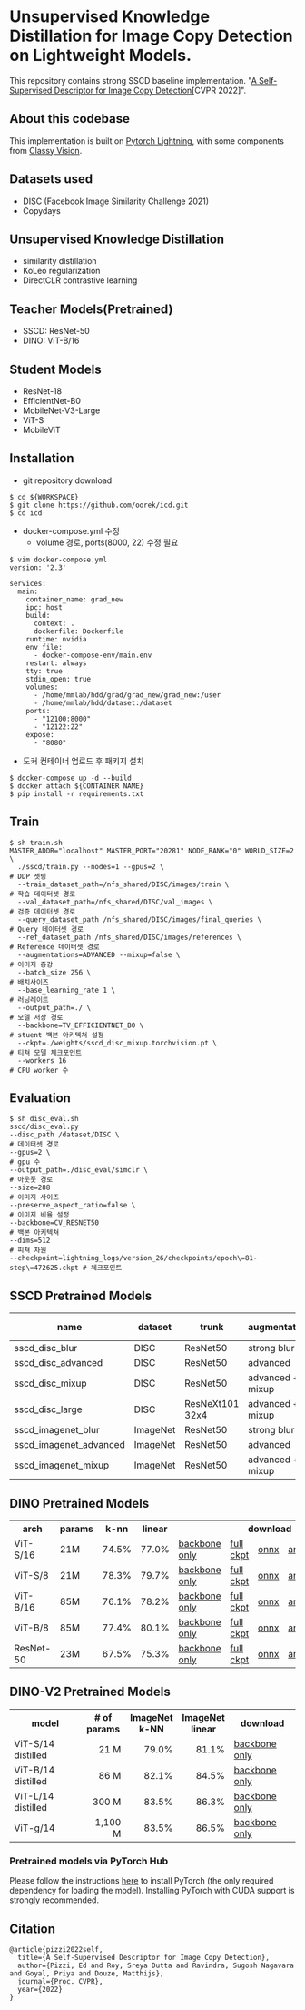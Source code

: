 

# Unsupervised Knowledge Distillation for Image Copy Detection on Lightweight Models.
This repository contains strong SSCD baseline implementation.
"[A Self-Supervised Descriptor for Image Copy Detection](https://cvpr2022.thecvf.com/)[CVPR 2022]".

## About this codebase

This implementation is built on [Pytorch Lightning](https://pytorchlightning.ai/),
with some components from [Classy Vision](https://classyvision.ai/).

## Datasets used
- DISC (Facebook Image Similarity Challenge 2021)
- Copydays

## Unsupervised Knowledge Distillation
- similarity distillation 
- KoLeo regularization
- DirectCLR contrastive learning

## Teacher Models(Pretrained)
- SSCD: ResNet-50
- DINO: ViT-B/16

## Student Models
- ResNet-18
- EfficientNet-B0
- MobileNet-V3-Large
- ViT-S
- MobileViT

## Installation
- git repository download
```shell
$ cd ${WORKSPACE}
$ git clone https://github.com/oorek/icd.git
$ cd icd
```
- docker-compose.yml 수정
  - volume 경로, ports(8000, 22) 수정 필요
```shell
$ vim docker-compose.yml
version: '2.3'

services:
  main:
    container_name: grad_new
    ipc: host
    build:
      context: .
      dockerfile: Dockerfile
    runtime: nvidia
    env_file:
      - docker-compose-env/main.env
    restart: always
    tty: true
    stdin_open: true
    volumes:
      - /home/mmlab/hdd/grad/grad_new/grad_new:/user
      - /home/mmlab/hdd/dataset:/dataset
    ports:
      - "12100:8000"
      - "12122:22"
    expose:
      - "8080"

```
- 도커 컨테이너 업로드 후 패키지 설치
```shell
$ docker-compose up -d --build
$ docker attach ${CONTAINER NAME}
$ pip install -r requirements.txt
```
## Train
```shell
$ sh train.sh
MASTER_ADDR="localhost" MASTER_PORT="20281" NODE_RANK="0" WORLD_SIZE=2 \
  ./sscd/train.py --nodes=1 --gpus=2 \                                     # DDP 셋팅
  --train_dataset_path=/nfs_shared/DISC/images/train \                     # 학습 데이터셋 경로
  --val_dataset_path=/nfs_shared/DISC/val_images \                         # 검증 데이터셋 경로
  --query_dataset_path /nfs_shared/DISC/images/final_queries \             # Query 데이터셋 경로
  --ref_dataset_path /nfs_shared/DISC/images/references \                  # Reference 데이터셋 경로
  --augmentations=ADVANCED --mixup=false \                                 # 이미지 증강
  --batch_size 256 \                                                       # 배치사이즈 
  --base_learning_rate 1 \                                                 # 러닝레이트
  --output_path=./ \                                                       # 모델 저장 경로
  --backbone=TV_EFFICIENTNET_B0 \                                          # stuent 백본 아키텍쳐 설정
  --ckpt=./weights/sscd_disc_mixup.torchvision.pt \                        # 티쳐 모델 체크포인트
  --workers 16                                                             # CPU worker 수
```
## Evaluation
```shell
$ sh disc_eval.sh
sscd/disc_eval.py
--disc_path /dataset/DISC \                                                    # 데이터셋 경로
--gpus=2 \                                                                     # gpu 수
--output_path=./disc_eval/simclr \                                             # 아웃풋 경로
--size=288                                                                     # 이미지 사이즈
--preserve_aspect_ratio=false \                                                # 이미지 비율 설정
--backbone=CV_RESNET50                                                         # 백본 아키텍쳐
--dims=512                                                                     # 피쳐 차원
--checkpoint=lightning_logs/version_26/checkpoints/epoch\=81-step\=472625.ckpt # 체크포인트 
```
## SSCD Pretrained Models

| name                   | dataset  | trunk           | augmentations    | dimensions | classy vision                                                                               | torchvision                                                                                      | torchscript                                                                                      |
|------------------------|----------|-----------------|------------------|------------|---------------------------------------------------------------------------------------------|--------------------------------------------------------------------------------------------------|--------------------------------------------------------------------------------------------------|
| sscd_disc_blur         | DISC     | ResNet50        | strong blur      | 512        | [link](https://dl.fbaipublicfiles.com/sscd-copy-detection/sscd_disc_blur.classy.pt)         | [link](https://dl.fbaipublicfiles.com/sscd-copy-detection/sscd_disc_blur.torchvision.pt)         | [link](https://dl.fbaipublicfiles.com/sscd-copy-detection/sscd_disc_blur.torchscript.pt)         |
| sscd_disc_advanced     | DISC     | ResNet50        | advanced         | 512        | [link](https://dl.fbaipublicfiles.com/sscd-copy-detection/sscd_disc_advanced.classy.pt)     | [link](https://dl.fbaipublicfiles.com/sscd-copy-detection/sscd_disc_advanced.torchvision.pt)     | [link](https://dl.fbaipublicfiles.com/sscd-copy-detection/sscd_disc_advanced.torchscript.pt)     |
| sscd_disc_mixup        | DISC     | ResNet50        | advanced + mixup | 512        | [link](https://dl.fbaipublicfiles.com/sscd-copy-detection/sscd_disc_mixup.classy.pt)        | [link](https://dl.fbaipublicfiles.com/sscd-copy-detection/sscd_disc_mixup.torchvision.pt)        | [link](https://dl.fbaipublicfiles.com/sscd-copy-detection/sscd_disc_mixup.torchscript.pt)        |
| sscd_disc_large        | DISC     | ResNeXt101 32x4 | advanced + mixup | 1024       | [link](https://dl.fbaipublicfiles.com/sscd-copy-detection/sscd_disc_large.classy.pt)        |                                                                                                  | [link](https://dl.fbaipublicfiles.com/sscd-copy-detection/sscd_disc_large.torchscript.pt)        |
| sscd_imagenet_blur     | ImageNet | ResNet50        | strong blur      | 512        | [link](https://dl.fbaipublicfiles.com/sscd-copy-detection/sscd_imagenet_blur.classy.pt)     | [link](https://dl.fbaipublicfiles.com/sscd-copy-detection/sscd_imagenet_blur.torchvision.pt)     | [link](https://dl.fbaipublicfiles.com/sscd-copy-detection/sscd_imagenet_blur.torchscript.pt)     |
| sscd_imagenet_advanced | ImageNet | ResNet50        | advanced         | 512        | [link](https://dl.fbaipublicfiles.com/sscd-copy-detection/sscd_imagenet_advanced.classy.pt) | [link](https://dl.fbaipublicfiles.com/sscd-copy-detection/sscd_imagenet_advanced.torchvision.pt) | [link](https://dl.fbaipublicfiles.com/sscd-copy-detection/sscd_imagenet_advanced.torchscript.pt) |
| sscd_imagenet_mixup    | ImageNet | ResNet50        | advanced + mixup | 512        | [link](https://dl.fbaipublicfiles.com/sscd-copy-detection/sscd_imagenet_mixup.classy.pt)    | [link](https://dl.fbaipublicfiles.com/sscd-copy-detection/sscd_imagenet_mixup.torchvision.pt)    | [link](https://dl.fbaipublicfiles.com/sscd-copy-detection/sscd_imagenet_mixup.torchscript.pt)    |

## DINO Pretrained Models

<table>
  <tr>
    <th>arch</th>
    <th>params</th>
    <th>k-nn</th>
    <th>linear</th>
    <th colspan="6">download</th>
  </tr>
  <tr>
    <td>ViT-S/16</td>
    <td>21M</td>
    <td>74.5%</td>
    <td>77.0%</td>
    <td><a href="https://dl.fbaipublicfiles.com/dino/dino_deitsmall16_pretrain/dino_deitsmall16_pretrain.pth">backbone only</a></td>
    <td><a href="https://dl.fbaipublicfiles.com/dino/dino_deitsmall16_pretrain/dino_deitsmall16_pretrain_full_checkpoint.pth">full ckpt</a></td>
    <td><a href="https://dl.fbaipublicfiles.com/dino/dino_deitsmall16_pretrain/dino_deits16.onnx">onnx</a></td>
    <td><a href="https://dl.fbaipublicfiles.com/dino/dino_deitsmall16_pretrain/args.txt">args</a></td>
    <td><a href="https://dl.fbaipublicfiles.com/dino/dino_deitsmall16_pretrain/dino_deitsmall16_pretrain_log.txt">logs</a></td>
    <td><a href="https://dl.fbaipublicfiles.com/dino/dino_deitsmall16_pretrain/dino_deitsmall16_pretrain_eval_linear_log.txt">eval logs</a></td>
  </tr>
  <tr>
    <td>ViT-S/8</td>
    <td>21M</td>
    <td>78.3%</td>
    <td>79.7%</td>
    <td><a href="https://dl.fbaipublicfiles.com/dino/dino_deitsmall8_pretrain/dino_deitsmall8_pretrain.pth">backbone only</a></td>
    <td><a href="https://dl.fbaipublicfiles.com/dino/dino_deitsmall8_pretrain/dino_deitsmall8_pretrain_full_checkpoint.pth">full ckpt</a></td>
    <td><a href="https://dl.fbaipublicfiles.com/dino/dino_deitsmall8_pretrain/dino_deits8.onnx">onnx</a></td>
    <td><a href="https://dl.fbaipublicfiles.com/dino/dino_deitsmall8_pretrain/args.txt">args</a></td>
    <td><a href="https://dl.fbaipublicfiles.com/dino/dino_deitsmall8_pretrain/dino_deitsmall8_pretrain_log.txt">logs</a></td>
    <td><a href="https://dl.fbaipublicfiles.com/dino/dino_deitsmall8_pretrain/dino_deitsmall8_pretrain_eval_linear_log.txt">eval logs</a></td>
  </tr>
  <tr>
    <td>ViT-B/16</td>
    <td>85M</td>
    <td>76.1%</td>
    <td>78.2%</td>
    <td><a href="https://dl.fbaipublicfiles.com/dino/dino_vitbase16_pretrain/dino_vitbase16_pretrain.pth">backbone only</a></td>
    <td><a href="https://dl.fbaipublicfiles.com/dino/dino_vitbase16_pretrain/dino_vitbase16_pretrain_full_checkpoint.pth">full ckpt</a></td>
    <td><a href="https://dl.fbaipublicfiles.com/dino/dino_vitbase16_pretrain/dino_vitb16.onnx">onnx</a></td>
    <td><a href="https://dl.fbaipublicfiles.com/dino/dino_vitbase16_pretrain/args.txt">args</a></td>
    <td><a href="https://dl.fbaipublicfiles.com/dino/dino_vitbase16_pretrain/dino_vitbase16_pretrain_log.txt">logs</a></td>
    <td><a href="https://dl.fbaipublicfiles.com/dino/dino_vitbase16_pretrain/dino_vitbase16_pretrain_eval_linear_log.txt">eval logs</a></td>
  </tr>
  <tr>
    <td>ViT-B/8</td>
    <td>85M</td>
    <td>77.4%</td>
    <td>80.1%</td>
    <td><a href="https://dl.fbaipublicfiles.com/dino/dino_vitbase8_pretrain/dino_vitbase8_pretrain.pth">backbone only</a></td>
    <td><a href="https://dl.fbaipublicfiles.com/dino/dino_vitbase8_pretrain/dino_vitbase8_pretrain_full_checkpoint.pth">full ckpt</a></td>
    <td><a href="https://dl.fbaipublicfiles.com/dino/dino_vitbase8_pretrain/dino_vitb8.onnx">onnx</a></td>
    <td><a href="https://dl.fbaipublicfiles.com/dino/dino_vitbase8_pretrain/args.txt">args</a></td>
    <td><a href="https://dl.fbaipublicfiles.com/dino/dino_vitbase8_pretrain/dino_vitbase8_pretrain_log.txt">logs</a></td>
    <td><a href="https://dl.fbaipublicfiles.com/dino/dino_vitbase8_pretrain/dino_vitbase8_pretrain_eval_linear_log.txt">eval logs</a></td>
  </tr>
  <tr>
    <td>ResNet-50</td>
    <td>23M</td>
    <td>67.5%</td>
    <td>75.3%</td>
    <td><a href="https://dl.fbaipublicfiles.com/dino/dino_resnet50_pretrain/dino_resnet50_pretrain.pth">backbone only</a></td>
    <td><a href="https://dl.fbaipublicfiles.com/dino/dino_resnet50_pretrain/dino_resnet50_pretrain_full_checkpoint.pth">full ckpt</a></td>
    <td><a href="https://dl.fbaipublicfiles.com/dino/dino_resnet50_pretrain/dino_resnet50.onnx">onnx</a></td>
    <td><a href="https://dl.fbaipublicfiles.com/dino/dino_resnet50_pretrain/args.txt">args</a></td>
    <td><a href="https://dl.fbaipublicfiles.com/dino/dino_resnet50_pretrain/dino_resnet50_pretrain_log.txt">logs</a></td>
    <td><a href="https://dl.fbaipublicfiles.com/dino/dino_resnet50_pretrain/dino_resnet50_pretrain_eval_linear_log.txt">eval logs</a></td>
  </tr>
</table>

## DINO-V2 Pretrained Models

<table style="margin: auto">
  <tr>
    <th>model</th>
    <th># of<br />params</th>
    <th>ImageNet<br />k-NN</th>
    <th>ImageNet<br />linear</th>
    <th>download</th>
  </tr>
  <tr>
    <td>ViT-S/14 distilled</td>
    <td align="right">21 M</td>
    <td align="right">79.0%</td>
    <td align="right">81.1%</td>
    <td><a href="https://dl.fbaipublicfiles.com/dinov2/dinov2_vits14/dinov2_vits14_pretrain.pth">backbone only</a></td>
  </tr>
  <tr>
    <td>ViT-B/14 distilled</td>
    <td align="right">86 M</td>
    <td align="right">82.1%</td>
    <td align="right">84.5%</td>
    <td><a href="https://dl.fbaipublicfiles.com/dinov2/dinov2_vitb14/dinov2_vitb14_pretrain.pth">backbone only</a></td>
  </tr>
  <tr>
    <td>ViT-L/14 distilled</td>
    <td align="right">300 M</td>
    <td align="right">83.5%</td>
    <td align="right">86.3%</td>
    <td><a href="https://dl.fbaipublicfiles.com/dinov2/dinov2_vitl14/dinov2_vitl14_pretrain.pth">backbone only</a></td>
  </tr>
  <tr>
    <td>ViT-g/14</td>
    <td align="right">1,100 M</td>
    <td align="right">83.5%</td>
    <td align="right">86.5%</td>
    <td><a href="https://dl.fbaipublicfiles.com/dinov2/dinov2_vitg14/dinov2_vitg14_pretrain.pth">backbone only</a></td>
  </tr>
</table>

### Pretrained models via PyTorch Hub

Please follow the instructions [here](https://pytorch.org/get-started/locally/) to install PyTorch (the only required dependency for loading the model). Installing PyTorch with CUDA support is strongly recommended.


## Citation
```
@article{pizzi2022self,
  title={A Self-Supervised Descriptor for Image Copy Detection},
  author={Pizzi, Ed and Roy, Sreya Dutta and Ravindra, Sugosh Nagavara and Goyal, Priya and Douze, Matthijs},
  journal={Proc. CVPR},
  year={2022}
}
```
